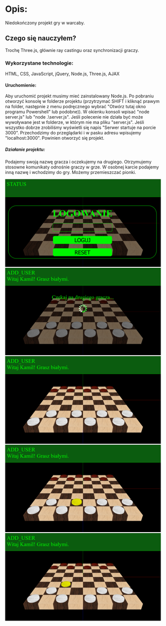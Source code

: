 # Opis:
Niedokończony projekt gry w warcaby.

## Czego się nauczyłem?
Trochę Three.js, głównie ray castingu oraz synchronizacji graczy.

### Wykorzystane technologie:
HTML, CSS, JavaScript, jQuery, Node.js, Three.js, AJAX

#### Uruchomienie:
Aby uruchomić projekt musimy mieć zainstalowany Node.js.
Po pobraniu otworzyć konsolę w folderze projektu (przytrzymać SHIFT i kliknąć prawym na folder, następnie z menu podręcznego wybrać "Otwórz tutaj okno programu Powershell" lub podobne)).
W okienku konsoli wpisać "node server.js" lub "node .\server.js".
Jeśli polecenie nie działa być może wywoływane jest w folderze, w którym nie ma pliku "server.js".
Jeśli wszystko dobrze zrobiliśmy wyświetli się napis "Serwer startuje na porcie 3000".
Przechodzimy do przeglądarki i w pasku adresu wpisujemy "localhost:3000".
Powinien otworzyć się projekt.

##### Działanie projektu:
Podajemy swoją nazwę gracza i oczekujemy na drugiego.
Otrzymujemy stosowne komunikaty odnośnie graczy w grze.
W osobnej karcie podajemy inną nazwę i wchodzimy do gry.
Możemy przemieszczać pionki.

![1](./images/checkers1.png) 
![2](./images/checkers2.png) 
![3](./images/checkers3.png) 
![4](./images/checkers4.png) 
![5](./images/checkers5.png) 

